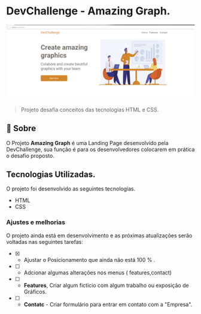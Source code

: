 

# DevChallenge - Amazing Graph.



<img src="/Projeto.png" alt="Imagem-Projeto">



> Projeto desafia conceitos das tecnologias HTML e CSS.



## 📑 Sobre

O Projeto **Amazing Graph** é uma Landing Page desenvolvido pela DevChallenge, sua função é para os desenvolvedores colocarem em prática o desafio proposto.

## Tecnologias Utilizadas.

O projeto foi desenvolvido as seguintes tecnologias.

- HTML
- CSS

### Ajustes e melhorias

O projeto ainda está em desenvolvimento e as próximas atualizações serão voltadas nas seguintes tarefas:

- [x] - Ajustar o Posicionamento que ainda não está  100 % . 
- [ ]  - Adcionar algumas alterações nos menus ( features,contact)
- [ ]  - **Features**, Criar algum ficticio com algum trabalho ou exposição de Gráficos.
- [ ]  - **Contatc**  - Criar formulário para entrar em contato com a "Empresa".

 
